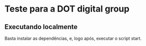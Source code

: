 # Teste para a DOT digital group

## Executando localmente
Basta instalar as dependências, e, logo após, executar o script start.
